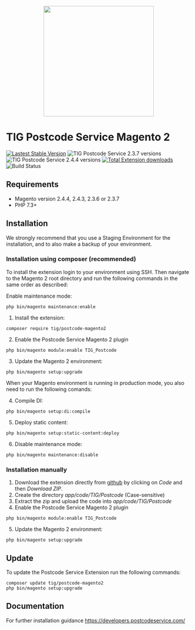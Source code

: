 <p align="center"><img src="https://postcodeservice.com/wp-content/uploads/2021/01/postcode-service-logo__Logo-color.svg" width="300px" /></p>

# TIG Postcode Service Magento 2
[![Lastest Stable Version](https://img.shields.io/github/v/release/tig-nl/postcode-magento2?style=for-the-badge&color=227cff)](https://github.com/tig-nl/postcode-magento2/releases/latest)
![TIG Postcode Service 2.3.7 versions](https://img.shields.io/badge/Tested%20with%20Magento-2.3.7-%2300cf00?style=for-the-badge)
![TIG Postcode Service 2.4.4 versions](https://img.shields.io/badge/Tested%20with%20Magento-2.4.4-%2300cf00?style=for-the-badge)
[![Total Extension downloads](https://img.shields.io/packagist/dt/tig/postcode-magento2?style=for-the-badge&color=227cff)](https://packagist.org/packages/tig-nl/postcode-magento2/stats)
![Build Status](https://img.shields.io/travis/tig-nl/postcode-magento2/master?style=for-the-badge)


## Requirements
- Magento version 2.4.4, 2.4.3, 2.3.6 or 2.3.7
- PHP 7.3+

## Installation
We strongly recommend that you use a Staging Environment for the installation, and to also make a backup of your environment.

### Installation using composer (recommended)
To install the extension login to your environment using SSH. Then navigate to the Magento 2 root directory and run the following commands in the same order as described:

Enable maintenance mode:
~~~~shell
php bin/magento maintenance:enable
~~~~

1. Install the extension:
~~~~shell
composer require tig/postcode-magento2
~~~~

2. Enable the Postcode Service Magento 2 plugin
~~~~shell
php bin/magento module:enable TIG_Postcode
~~~~

3. Update the Magento 2 environment:
~~~~shell
php bin/magento setup:upgrade
~~~~

When your Magento environment is running in production mode, you also need to run the following comands:

4. Compile DI:
~~~~shell
php bin/magento setup:di:compile
~~~~

5. Deploy static content:
~~~~shell
php bin/magento setup:static-content:deploy
~~~~

6. Disable maintenance mode:
~~~~shell
php bin/magento maintenance:disable
~~~~

### Installation manually
1. Download the extension directly from [github](https://github.com/tig-nl/postcode-magento2) by clicking on *Code* and then *Download ZIP*.
2. Create the directory *app/code/TIG/Postcode* (Case-sensitive)
3. Extract the zip and upload the code into *app/code/TIG/Postcode*
4. Enable the Postcode Service Magento 2 plugin
~~~~shell
php bin/magento module:enable TIG_Postcode
~~~~

5. Update the Magento 2 environment:
~~~~shell
php bin/magento setup:upgrade
~~~~

## Update
To update the Postcode Service Extension run the following commands:
~~~~shell
composer update tig/postcode-magento2
php bin/magento setup:upgrade
~~~~


## Documentation
For further installation guidance
https://developers.postcodeservice.com/